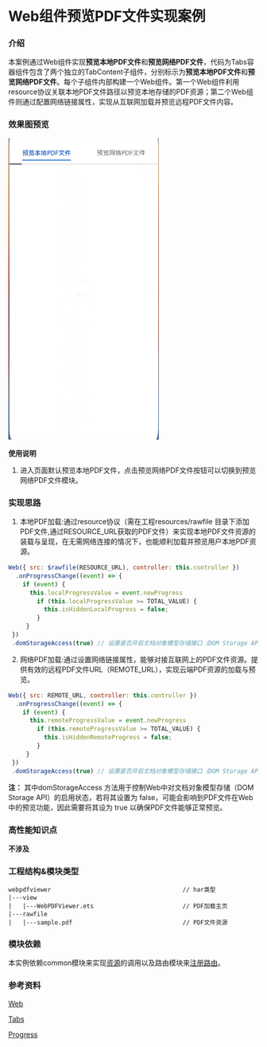 # Web组件预览PDF文件实现案例

### 介绍

本案例通过Web组件实现**预览本地PDF文件**和**预览网络PDF文件**，代码为Tabs容器组件包含了两个独立的TabContent子组件，分别标示为**预览本地PDF文件**和**预览网络PDF文件**。每个子组件内部构建一个Web组件。第一个Web组件利用resource协议关联本地PDF文件路径以预览本地存储的PDF资源；第二个Web组件则通过配置网络链接属性，实现从互联网加载并预览远程PDF文件内容。

### 效果图预览

![](../../product/entry/src/main/resources/base/media/web_pdf_viewer.gif)

**使用说明**

1. 进入页面默认预览本地PDF文件，点击预览网络PDF文件按钮可以切换到预览网络PDF文件模块。

### 实现思路

1. 本地PDF加载:通过resource协议（需在工程resources/rawfile 目录下添加PDF文件,通过RESOURCE_URL获取的PDF文件）来实现本地PDF文件资源的装载与呈现，在无需网络连接的情况下，也能顺利加载并预览用户本地PDF资源。
```javascript
Web({ src: $rawfile(RESOURCE_URL), controller: this.controller })
  .onProgressChange((event) => {
    if (event) {
      this.localProgressValue = event.newProgress
        if (this.localProgressValue >= TOTAL_VALUE) {
          this.isHiddenLocalProgress = false;
        }
     }
 })
 .domStorageAccess(true) // 设置是否开启文档对象模型存储接口（DOM Storage API）权限，默认未开启。
```
2. 网络PDF加载:通过设置网络链接属性，能够对接互联网上的PDF文件资源。提供有效的远程PDF文件URL（REMOTE_URL），实现云端PDF资源的加载与预览。
```javascript
Web({ src: REMOTE_URL, controller: this.controller })
  .onProgressChange((event) => {
    if (event) {
      this.remoteProgressValue = event.newProgress
        if (this.remoteProgressValue >= TOTAL_VALUE) {
          this.isHiddenRemoteProgress = false;
        }
     }
 })
 .domStorageAccess(true) // 设置是否开启文档对象模型存储接口（DOM Storage API）权限，默认未开启。
```
**注：** 其中domStorageAccess 方法用于控制Web中对文档对象模型存储（DOM Storage API）的启用状态，若将其设置为 false，可能会影响到PDF文件在Web中的预览功能，因此需要将其设为 true 以确保PDF文件能够正常预览。

### 高性能知识点

**不涉及**

### 工程结构&模块类型

```
webpdfviewer                                     // har类型
|---view
|   |---WebPDFViewer.ets                         // PDF加载主页 
|---rawfile
|   |---sample.pdf                               // PDF文件资源
```

### 模块依赖

本实例依赖common模块来实现[资源](../../common/utils/src/main/resources/base/element)的调用以及路由模块来[注册路由](../routermodule/src/main/ets/router/DynamicsRouter.ets)。

### 参考资料

[Web](https://developer.huawei.com/consumer/cn/doc/harmonyos-references/ts-basic-components-web-0000001774281246)

[Tabs](https://developer.huawei.com/consumer/cn/doc/harmonyos-guides/arkts-navigation-tabs-0000001820999773)

[Progress](https://developer.huawei.com/consumer/cn/doc/harmonyos-references/ts-basic-components-progress-0000001820880889)



